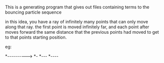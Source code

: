 This is a generating program that gives out files containing terms to the bouncing particle sequence

in this idea, you have a ray of infinitely many points that can only move along that ray.
the first point is moved infinitely far, and each point after moves forward
the same distance that the previous points had moved to get to that points starting position.

eg:

*---------->
 *-
  *---
   *----